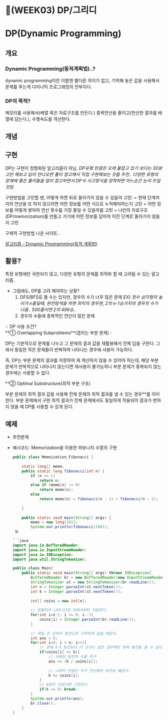 # 🧩(WEEK03) DP/그리디

# DP(Dynamic Programming)

## 개요

### Dynamic Programming(동적계획법)..?

dynamic programming이란 이름엔 별다른 의미가 없고,
기억해 놓은 값을 사용해서 문제를 푸는게 다이나믹 프로그래밍의 전부이다.

### DP의 목적?

메모리를 사용해서(배열 혹은 자료구조를 만든다.) 
중복연산을 줄이고(연산한 결과를 배열에 담는다.),
수행속도를 개선한다.

## 개념

## 구현

DP는 구현이 정형화된 알고리즘이 아님. 
*DP유형 만큼은 오래 붙잡고 있기 보다는 30분 고민 해보고 답이 안나오면 풀이 참고해서 직접 구현해보는 것을 추천.. 
다양한 유형의 문제에 좋은 풀이들을 많이 참고하면서 DP식 사고방식을 장착하면 어느순간 눈이 뜨일 것임*

구현방법을 고민할 땐, 어떻게 하면 뒤로 돌아가지 않을 수 있을까 고민: 
= 현재 단계까지의 연산을 또 하지 않으려면 어떤 정보를 어떤 식으로 누적해야하는지 고민
= 어떤 정보를 어떻게 쌓아야 연산 횟수를 가장 줄일 수 있을까를 고민
= 나만의 자료구조(DP/memorization)를 만들고 거기에 어떤 정보를 담아야 이전 단계로 돌아가지 않을지 고민

구체적 구현방법 나온 사이트..

[알고리즘 - Dynamic Programming(동적 계획법)](https://hongjw1938.tistory.com/47)

## 활용?

특정 유형에만 국한되지 않고, 다양한 유형의 문제를 최적화 할 때 고려될 수 있는 알고리즘.

- 그럼에도, DP를 고려 해야하는 상황?
    1. DFS/BFS로 풀 수는 있지만, 경우의 수가 너무 많은 문제
    *EX) 정수 삼각형의 높이가 n줄일때, 완전탐색을 하면 최악의 경우엔, 2의 n-1승가지의 경우의 수가 나옴.. 500줄이면 2의 499승..*
    2. 경우의 수들에 중복적인 연산이 많은 문제

<aside>
💡 DP 사용 조건?<br/>
**① Overlapping Subproblems**(겹치는 부분 문제) :

DP는 기본적으로 문제를 나누고 그 문제의 결과 값을 재활용해서 전체 답을 구한다. 그래서 동일한 작은 문제들이 반복하여 나타나는 경우에 사용이 가능하다.

즉, DP는 부분 문제의 결과를 저장하여 재 계산하지 않을 수 있어야 하는데, 해당 부분 문제가 반복적으로 나타나지 않는다면 재사용이 불가능하니 부분 문제가 중복되지 않는 경우에는 사용할 수 없다.

**② Optimal Substructure(최적 부분 구조)

부분 문제의 최적 결과 값을 사용해 전체 문제의 최적 결과를 낼 수 있는 경우**를 의미한다. 부분 문제에서 구한 최적 결과가 전체 문제에서도 동일하게 적용되어 결과가 변하지 않을 때 DP를 사용할 수 있게 된다.

</aside>

## 예제

- 추천문제
    
    
- 예시코드: Memorization을 이용한 피보나치 수열의 구현
    
    ```java
    public class Memoization_Fibonacci {
     
        static long[] memo;
        public static long fibonacci(int n) {
            if (n <= 1)
                return n;
            else if (memo[n] != 0)
                return memo[n];
            else
                return memo[n] = fibonacci(n - 1) + fibonacci(n - 2);
     
        }
        
        public static void main(String[] args) {
            memo = new long[101];
            System.out.println(fibonacci(100));
     능
    
    ```java
    import java.io.BufferedReader;
    import java.io.InputStreamReader;
    import java.io.IOException;
    import java.util.StringTokenizer;
    
    public class Main{
        public static void main(String[] args) throws IOException{
            BufferedReader br = new BufferedReader(new InputStreamReader(System.in));
            StringTokenizer st = new StringTokenizer(br.readLine());
            int n = Integer.parseInt(st.nextToken());
            int k = Integer.parseInt(st.nextToken());
            
            int[] coins = new int[n];
            
            // 정렬되어 나타나므로 뒤에서부터 저장한다.
            for(int i=n-1; i >= 0; i--){
                coins[i] = Integer.parseInt(br.readLine());
            }
            
            // 제일 큰 단위의 동전으로 시작하여 값을 메꾼다.
            int ans = 0;
            for(int i=0; i < n; i++){
                // 현재 k가 동전보다 더 크거나 같은 경우에만 현재 동전을 쓸 수 있다.
                if(coins[i] <= k){
                    // 사용된 동전의 수를 추가
                    ans += (k / coins[i]);
                    
                    // 나머지 만큼은 추가 연산해야 하므로 빼준다.
                    k %= coins[i];
                }
                // 0원이 되었다면 그만둔다.
                if(k == 0) break;
            }
            System.out.println(ans);
            br.close();
        }
    }
    ```
